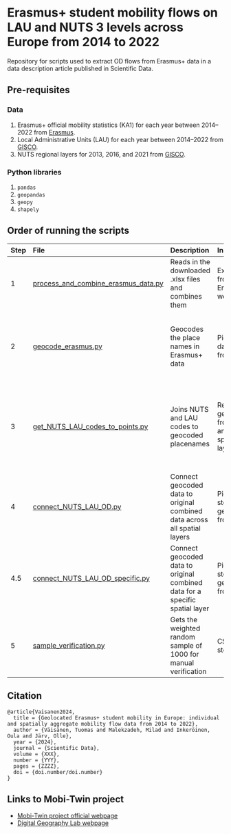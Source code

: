 # Erasmus+ student mobility flows on LAU and NUTS 3 levels across Europe from 2014 to 2022
Repository for scripts used to extract OD flows from Erasmus+ data in a data description article published in Scientific Data.


## Pre-requisites

### Data
1. Erasmus+ official mobility statistics (KA1) for each year between 2014–2022 from [Erasmus](https://erasmus-plus.ec.europa.eu/resources-and-tools/factsheets-statistics-evaluations/statistics/for-researchers?facets__permanent%7Cfield_eac_topics=1998).
2. Local Administrative Units (LAU) for each year between 2014–2022 from [GISCO](https://ec.europa.eu/eurostat/web/gisco/geodata/statistical-units/local-administrative-units).
3. NUTS regional layers for 2013, 2016, and 2021 from [GISCO](https://ec.europa.eu/eurostat/web/gisco/geodata/statistical-units/territorial-units-statistics).

### Python libraries
1. `pandas`
2. `geopandas`
3. `geopy`
4. `shapely`

## Order of running the scripts

| Step | File | Description | Input | Output |
| ---- | :----- | :---------- | :---- | :----- |
| 1 | [process_and_combine_erasmus_data.py](process_and_combine_erasmus_data.py) | Reads in the downloaded .xlsx files and combines them | Excel files from Erasmus website | A CSV and a pickled dataframe |
| 2 | [geocode_erasmus.py](geocode_erasmus.py) | Geocodes the place names in Erasmus+ data | Pickled dataframe from step 1 | Geopackage of point locations representing origins and destinations of Erasmus+ data |
| 3 | [get_NUTS_LAU_codes_to_points.py](get_NUTS_LAU_codes_to_points.py) | Joins NUTS and LAU codes to geocoded placenames | Result geopackage from step 2 and the spatial layers | Geopackage of point locations with their associated regional codes on LAU and NUTS 3 levels |
| 4 | [connect_NUTS_LAU_OD.py](connect_NUTS_LAU_OD.py) | Connect geocoded data to original combined data across all spatial layers | Pickle from step 1, geopackage from step 3 | CSVs of mobilities |
| 4.5 | [connect_NUTS_LAU_OD_specific.py](connect_NUTS_LAU_OD_specific.py) | Connect geocoded data to original combined data for a specific spatial layer | Pickle from step 1, geopackage from step 3 | CSVs of mobilities |
| 5 | [sample_verification.py](sample_verification.py) | Gets the weighted random sample of 1000 for manual verification | CSV from step 4 | An Excel spreadsheet file |


## Citation

```
@article{Vaisanen2024,
  title = {Geolocated Erasmus+ student mobility in Europe: individual and spatially aggregate mobility flow data from 2014 to 2022},
  author = {Väisänen, Tuomas and Malekzadeh, Milad and Inkeröinen, Oula and Järv, Olle},
  year = {2024},
  journal = {Scientific Data},
  volume = {XXX},
  number = {YYY},
  pages = {ZZZZ},
  doi = {doi.number/doi.number}
}
```

## Links to Mobi-Twin project

* [Mobi-Twin project official webpage](https://mobi-twin-project.eu/)
* [Digital Geography Lab webpage](https://www.helsinki.fi/en/researchgroups/digital-geography-lab)
